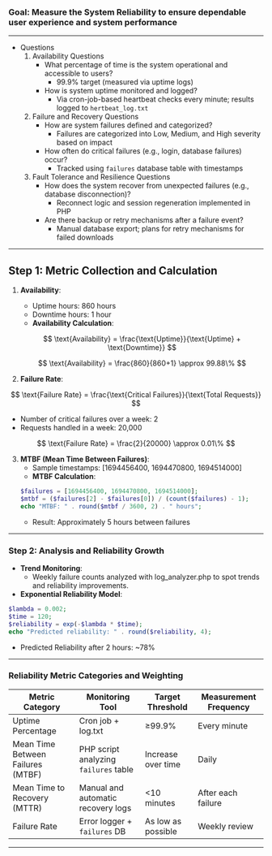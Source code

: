 ### Goal: **Measure the System Reliability to ensure dependable user experience and system performance**  
---
- Questions
    1. Availability Questions
        - What percentage of time is the system operational and accessible to users?<br>
            - 99.9% target (measured via uptime logs)
        - How is system uptime monitored and logged?<br>
            - Via cron-job-based heartbeat checks every minute; results logged to `hertbeat_log.txt`
    2. Failure and Recovery Questions
        - How are system failures defined and categorized?<br>
            - Failures are categorized into Low, Medium, and High severity based on impact
        - How often do critical failures (e.g., login, database failures) occur?<br>
            - Tracked using `failures` database table with timestamps
    3. Fault Tolerance and Resilience Questions
        - How does the system recover from unexpected failures (e.g., database disconnection)?<br>
            - Reconnect logic and session regeneration implemented in PHP
        - Are there backup or retry mechanisms after a failure event?<br>
            - Manual database export; plans for retry mechanisms for failed downloads

---


## **Step 1: Metric Collection and Calculation**

1. **Availability**:
   - Uptime hours: 860 hours
   - Downtime hours: 1 hour
   - **Availability Calculation**:
     
    $$
    \text{Availability} = \frac{\text{Uptime}}{\text{Uptime} + \text{Downtime}}
    $$

    $$
    \text{Availability} = \frac{860}{860+1} \approx 99.88\%
    $$

2. **Failure Rate**:

$$
\text{Failure Rate} = \frac{\text{Critical Failures}}{\text{Total Requests}}
$$

   - Number of critical failures over a week: 2
   - Requests handled in a week: 20,000

$$
\text{Failure Rate} = \frac{2}{20000} \approx 0.01\%
$$


3. **MTBF (Mean Time Between Failures)**:
   - Sample timestamps: [1694456400, 1694470800, 1694514000]
   - **MTBF Calculation**:
   ```php
   $failures = [1694456400, 1694470800, 1694514000];
   $mtbf = ($failures[2] - $failures[0]) / (count($failures) - 1);
   echo "MTBF: " . round($mtbf / 3600, 2) . " hours";
   ```
   - Result: Approximately 5 hours between failures


---

### **Step 2: Analysis and Reliability Growth**
- **Trend Monitoring**:
  - Weekly failure counts analyzed with log_analyzer.php to spot trends and   reliability improvements.
- **Exponential Reliability Model**:
```php
$lambda = 0.002;
$time = 120;
$reliability = exp(-$lambda * $time);
echo "Predicted reliability: " . round($reliability, 4);
```
- Predicted Reliability after 2 hours: ~78%

---

### **Reliability Metric Categories and Weighting**

| Metric Category        | Monitoring Tool | Target Threshold | Measurement Frequency |
|-------------------------|-----------------|------------------|------------------------|
| Uptime Percentage       | Cron job + log.txt | ≥99.9%          | Every minute           |
| Mean Time Between Failures (MTBF) | PHP script analyzing `failures` table | Increase over time  | Daily |
| Mean Time to Recovery (MTTR) | Manual and automatic recovery logs | <10 minutes | After each failure |
| Failure Rate            | Error logger + `failures` DB | As low as possible | Weekly review |

---

